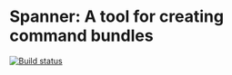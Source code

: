 # Spanner: A tool for creating command bundles

[![Build status](https://badge.buildkite.com/50474be33cfaad594655cd9b719d35e08284ab6da8bc23c422.svg)](https://buildkite.com/operable/spanner)

